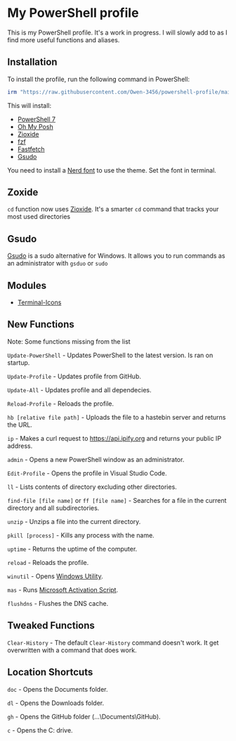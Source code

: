 # My PowerShell profile

This is my PowerShell profile. It's a work in progress. I will slowly add to as I find more useful functions and aliases.

## Installation

To install the profile, run the following command in PowerShell:

```ps1
irm "https://raw.githubusercontent.com/Owen-3456/powershell-profile/main/install.ps1" | iex
```

This will install:
- [PowerShell 7](https://github.com/PowerShell/PowerShell)
- [Oh My Posh](https://ohmyposh.dev/)
- [Zioxide](https://github.com/ajeetdsouza/zoxide)
- [fzf](https://github.com/junegunn/fzf)
- [Fastfetch](https://github.com/fastfetch-cli/fastfetch)
- [Gsudo](https://github.com/gerardog/gsudo)

You need to install a [Nerd font](https://www.nerdfonts.com/) to use the theme. Set the font in terminal.

## Zoxide

`cd` function now uses [Zioxide](https://github.com/ajeetdsouza/zoxide). It's a smarter `cd` command that tracks your most used directories

## Gsudo

[Gsudo](https://github.com/gerardog/gsudo) is a sudo alternative for Windows. It allows you to run commands as an administrator with `gsduo` or `sudo`

## Modules

- [Terminal-Icons](https://github.com/devblackops/Terminal-Icons)

## New Functions

Note: Some functions missing from the list

`Update-PowerShell` - Updates PowerShell to the latest version. Is ran on startup.

`Update-Profile` - Updates profile from GitHub.

`Update-All` - Updates profile and all dependecies.

`Reload-Profile` - Reloads the profile.

`hb [relative file path]` - Uploads the file to a hastebin server and returns the URL.

`ip` - Makes a curl request to https://api.ipify.org and returns your public IP address.

`admin` - Opens a new PowerShell window as an administrator.

`Edit-Profile` - Opens the profile in Visual Studio Code.

`ll` - Lists contents of directory excluding other directories.

`find-file [file name]` or `ff [file name]` - Searches for a file in the current directory and all subdirectories.

`unzip` - Unzips a file into the current directory.

`pkill [process]` - Kills any process with the name.

`uptime` - Returns the uptime of the computer.

`reload` - Reloads the profile.

`winutil` - Opens [Windows Utility](https://github.com/ChrisTitusTech/winutil).

`mas` - Runs [Microsoft Activation Script](https://github.com/massgravel/Microsoft-Activation-Scripts).

`flushdns` - Flushes the DNS cache.

## Tweaked Functions

`Clear-History` - The default `Clear-History` command doesn't work. It get overwritten with a command that does work.

## Location Shortcuts

`doc` - Opens the Documents folder.

`dl` - Opens the Downloads folder.

`gh` - Opens the GitHub folder (...\Documents\GitHub).

`c` - Opens the C: drive.
